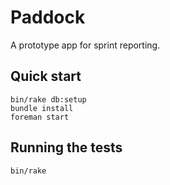 # Paddock

A prototype app for sprint reporting.

## Quick start

```
bin/rake db:setup
bundle install
foreman start
```

## Running the tests

```
bin/rake
```
